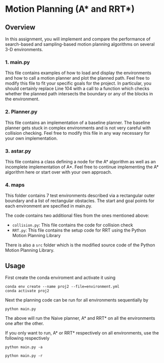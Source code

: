 # Motion Planning (A* and RRT*)

## Overview
In this assignment, you will implement and compare the performance of search-based and sampling-based motion planning algorithms on several 3-D environments.

### 1. main.py
This file contains examples of how to load and display the environments and how to call a motion planner and plot the planned path. Feel free to modify this file to fit your specific goals for the project. In particular, you should certainly replace Line 104 with a call to a function which checks whether the planned path intersects the boundary or any of the blocks in the environment.

### 2. Planner.py
This file contains an implementation of a baseline planner. The baseline planner gets stuck in complex environments and is not very careful with collision checking. Feel free to modify this file in any way necessary for your own implementation.

### 3. astar.py
This file contains a class defining a node for the A* algorithm as well as an incomplete implementation of A*. Feel free to continue implementing the A* algorithm here or start over with your own approach.

### 4. maps
This folder contains 7 test environments described via a rectangular outer boundary and a list of rectangular obstacles. The start and goal points for each environment are specified in main.py.


The code contains two additional files from the ones mentioned above:
* `collision.py`: This file contains the code for collision check
* `RRT.py`: This file contains the setup code for RRT using the Python Motion Planning Library

There is also a `src` folder which is the modified source code of the Python Motion Planning Library.

## Usage

First create the conda enviroment and activate it using 
```
conda env create --name proj2 --file=environment.yml
conda activate proj2
```

Next the planning code can be run for all environments sequentially by
```
python main.py
```

The above will run the Naive planner, A* and RRT* on all the environments one after the other.

If you only want to run, A* or RRT* respectively on all environments, use the following respectively
```
python main.py -a
```

```
python main.py -r
```


